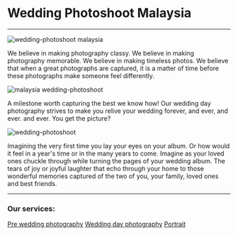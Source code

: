 # Wedding Photoshoot Malaysia
------------------
![wedding-photoshoot malaysia](/wedding-photography-malaysia-1400x931.jpg)

We believe in making photography classy. We believe in making photography memorable. We believe in making timeless photos. We believe that when a great photographs are captured, it is a matter of time before these photographs make someone feel differently.

![malaysia wedding-photoshoot](/wedding-photography-malaysia-1-1400x931.jpg)

A milestone worth capturing the best we know how! Our wedding day photography strives to make you relive your wedding forever, and ever, and ever. and ever. You get the picture?

![wedding-photoshoot](/wedding-photography-malaysia-2-1400x931.jpg)

Imagining the very first time you lay your eyes on your album. Or how would it feel in a year's time or in the many years to come. Imagine as your loved ones chuckle through while turning the pages of your wedding album. The tears of joy or joyful laughter that echo through your home to those wonderful memories captured of the two of you, your family, loved ones and best friends.



--------------------
### Our services:
[Pre wedding photography](/pre-wedding-photography)
[Wedding day photography](/wedding-day-photography)
[Portrait](/portrait)
